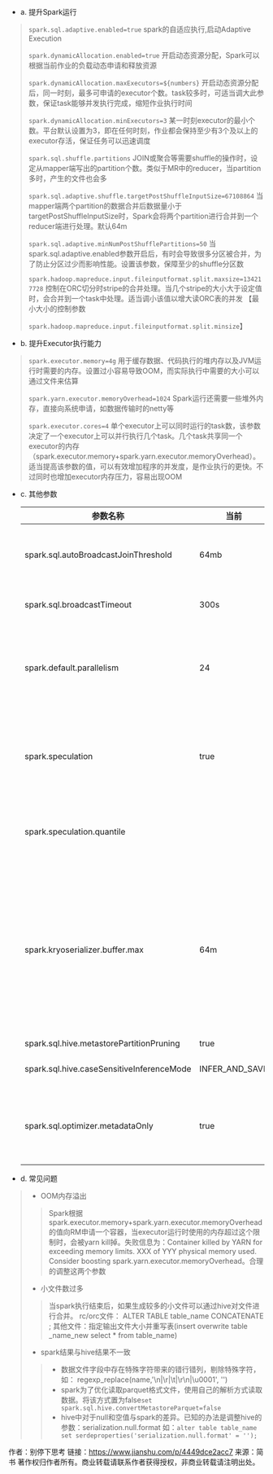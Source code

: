 - a. 提升Spark运行

> `spark.sql.adaptive.enabled=true`
>  spark的自适应执行,启动Adaptive Execution
>
>  `spark.dynamicAllocation.enabled=true`
>  开启动态资源分配，Spark可以根据当前作业的负载动态申请和释放资源
>
>  `spark.dynamicAllocation.maxExecutors=${numbers}`
>  开启动态资源分配后，同一时刻，最多可申请的executor个数。task较多时，可适当调大此参数，保证task能够并发执行完成，缩短作业执行时间
>
>  `spark.dynamicAllocation.minExecutors=3`
>  某一时刻executor的最小个数。平台默认设置为3，即在任何时刻，作业都会保持至少有3个及以上的executor存活，保证任务可以迅速调度
>
>  `spark.sql.shuffle.partitions`
>  JOIN或聚合等需要shuffle的操作时，设定从mapper端写出的partition个数。类似于MR中的reducer，当partition多时，产生的文件也会多
>
>  `spark.sql.adaptive.shuffle.targetPostShuffleInputSize=67108864`
>  当mapper端两个partition的数据合并后数据量小于targetPostShuffleInputSize时，Spark会将两个partition进行合并到一个reducer端进行处理。默认64m
>
>  `spark.sql.adaptive.minNumPostShufflePartitions=50`
>  当spark.sql.adaptive.enabled参数开启后，有时会导致很多分区被合并，为了防止分区过少而影响性能。设置该参数，保障至少的shuffle分区数
>
>  `spark.hadoop.mapreduce.input.fileinputformat.split.maxsize=134217728`
>  控制在ORC切分时stripe的合并处理。当几个stripe的大小大于设定值时，会合并到一个task中处理。适当调小该值以增大读ORC表的并发 【最小大小的控制参数
>
> `spark.hadoop.mapreduce.input.fileinputformat.split.minsize`】



- b. 提升Executor执行能力

> `spark.executor.memory=4g`
>  用于缓存数据、代码执行的堆内存以及JVM运行时需要的内存。设置过小容易导致OOM，而实际执行中需要的大小可以通过文件来估算
>
>  `spark.yarn.executor.memoryOverhead=1024`
>  Spark运行还需要一些堆外内存，直接向系统申请，如数据传输时的netty等
>
>  `spark.executor.cores=4`
>  单个executor上可以同时运行的task数，该参数决定了一个executor上可以并行执行几个task。几个task共享同一个executor的内存（spark.executor.memory+spark.yarn.executor.memoryOverhead）。适当提高该参数的值，可以有效增加程序的并发度，是作业执行的更快。不过同时也增加executor内存压力，容易出现OOM

- c. 其他参数

  | 参数名称                                  | 当前           | 说明/含义                                                    |
  | ----------------------------------------- | -------------- | ------------------------------------------------------------ |
  | spark.sql.autoBroadcastJoinThreshold      | 64mb           | 使用BroadcastJoin时候表的大小阈值(-1 则取消使用)             |
  | spark.sql.broadcastTimeout                | 300s           | BroadcastJoin的等待超时的时间                                |
  | spark.default.parallelism                 | 24             | 指定每个stage默认的并行task数量，处理RDD时才会起作用，对Spark SQL的无效 |
  | spark.speculation                         | true           | 执行任务的推测执行。这意味着如果一个或多个任务在一个阶段中运行缓慢，它们将被重新启动 |
  | spark.speculation.quantile                |                | 在特定阶段启用推测之前必须完成的部分任务。推荐0.75/0.95      |
  | spark.kryoserializer.buffer.max           | 64m            | Kryo串行缓冲区的最大允许大小（以MiB为单位）。它必须大于您尝试序列化的任何对象，并且必须小于2048m。如果在Kryo中收到“超出缓冲区限制”异常，请增加此值。推荐1024m |
  | spark.sql.hive.metastorePartitionPruning  | true           |                                                              |
  | spark.sql.hive.caseSensitiveInferenceMode | INFER_AND_SAVE | 不太了解，推荐使用NEVER_INFER                                |
  | spark.sql.optimizer.metadataOnly          | true           | 启用仅使用表的元数据的元数据查询优化来生成分区列，而不是表扫描 |

- d. 常见问题

> - OOM内存溢出
>
> > Spark根据 spark.executor.memory+spark.yarn.executor.memoryOverhead的值向RM申请一个容器，当executor运行时使用的内存超过这个限制时，会被yarn kill掉。失败信息为：Container killed by YARN for exceeding memory limits. XXX of YYY physical memory used. Consider boosting spark.yarn.executor.memoryOverhead。合理的调整这两个参数
>
> - 小文件数过多
>
> > 当spark执行结束后，如果生成较多的小文件可以通过hive对文件进行合并。
> >  rc/orc文件： ALTER TABLE table_name CONCATENATE  ;
> >  其他文件：指定输出文件大小并重写表(insert overwrite table _name_new select * from table_name)
>
> - spark结果与hive结果不一致
>
> > - 数据文件字段中存在特殊字符带来的错行错列，剔除特殊字符，如： regexp_replace(name,'\n|\r|\t|\r\n|\u0001', '')
> > - spark为了优化读取parquet格式文件，使用自己的解析方式读取数据。将该方式置为false`set spark.sql.hive.convertMetastoreParquet=false`
> > - hive中对于null和空值与spark的差异。已知的办法是调整hive的参数：serialization.null.format 如：`alter table table_name set serdeproperties('serialization.null.format' = '');`





作者：别停下思考
链接：https://www.jianshu.com/p/4449dce2acc7
来源：简书
著作权归作者所有。商业转载请联系作者获得授权，非商业转载请注明出处。